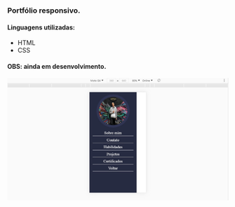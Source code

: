 ### Portfólio responsivo.
#### Linguagens utilizadas: 


+ HTML 
+ CSS

#### OBS: ainda em desenvolvimento.

<img src="/img/Portfolio.jpg">


